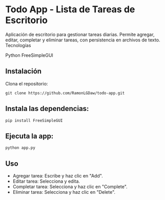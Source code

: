 # Todo App - Lista de Tareas de Escritorio

Aplicación de escritorio para gestionar tareas diarias. Permite agregar, editar, completar y eliminar tareas, con persistencia en archivos de texto.
Tecnologías

Python
FreeSimpleGUI

## Instalación

Clona el repositorio:

    git clone https://github.com/RamonLGDaw/todo-app.git

## Instala las dependencias:

    pip install FreeSimpleGUI

## Ejecuta la app:

    python app.py

## Uso

- Agregar tarea: Escribe y haz clic en "Add".
- Editar tarea: Selecciona y edita.
- Completar tarea: Selecciona y haz clic en "Complete".
- Eliminar tarea: Selecciona y haz clic en "Delete".
